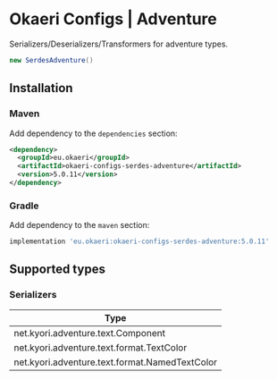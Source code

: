 # Okaeri Configs | Adventure

Serializers/Deserializers/Transformers for adventure types.

```java
new SerdesAdventure()
```

## Installation

### Maven

Add dependency to the `dependencies` section:

```xml
<dependency>
  <groupId>eu.okaeri</groupId>
  <artifactId>okaeri-configs-serdes-adventure</artifactId>
  <version>5.0.11</version>
</dependency>
```

### Gradle

Add dependency to the `maven` section:

```groovy
implementation 'eu.okaeri:okaeri-configs-serdes-adventure:5.0.11'
```

## Supported types

### Serializers

| Type |
|-|
| net.kyori.adventure.text.Component |
| net.kyori.adventure.text.format.TextColor |
| net.kyori.adventure.text.format.NamedTextColor |
